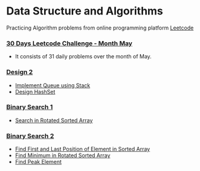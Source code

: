 # Data Structure and Algorithms

Practicing Algorithm problems from online programming platform [Leetcode](https://leetcode.com/)

### [30 Days Leetcode Challenge - Month May](https://github.com/gnaneswar0907/Algorithms/tree/master/30DayMayLeetCode)

- It consists of 31 daily problems over the month of May.

### [Design 2](https://github.com/gnaneswar0907/Algorithms/tree/master/Design-2)
- [Implement Queue using Stack](https://github.com/gnaneswar0907/Algorithms/blob/master/Design-2/QueueUsingStack.java)
- [Design HashSet](https://github.com/gnaneswar0907/Algorithms/blob/master/Design-2/MyHashSet.java)

### [Binary Search 1](https://github.com/gnaneswar0907/Algorithms/tree/master/BinarySearch-1)
- [Search in Rotated Sorted Array](https://github.com/gnaneswar0907/Algorithms/blob/master/BinarySearch-1/RotatedSortedSearch.java)

### [Binary Search 2](https://github.com/gnaneswar0907/Algorithms/tree/master/BinarySearch-2)
- [Find First and Last Position of Element in Sorted Array](https://github.com/gnaneswar0907/Algorithms/blob/master/BinarySearch-2/SearchRange.java)
- [Find Minimum in Rotated Sorted Array](https://github.com/gnaneswar0907/Algorithms/blob/master/BinarySearch-2/MinInSortedArray.java)
- [Find Peak Element](https://github.com/gnaneswar0907/Algorithms/blob/master/BinarySearch-2/PeakElement.java)
